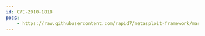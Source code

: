 ```yaml
---
id: CVE-2010-1818
pocs:
    - https://raw.githubusercontent.com/rapid7/metasploit-framework/master/modules/exploits/windows/browser/apple_quicktime_marshaled_punk.rb
---
```

